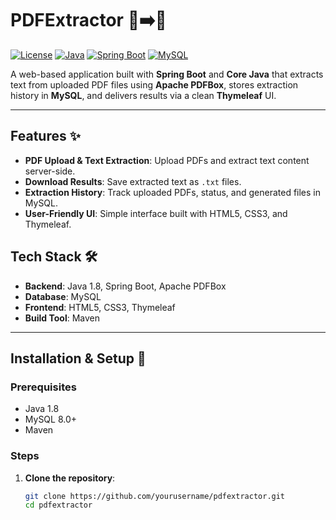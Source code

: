 # PDFExtractor 📄➡️📝

[![License](https://img.shields.io/badge/license-MIT-blue.svg)](LICENSE)
[![Java](https://img.shields.io/badge/Java-1.8-orange.svg)](https://java.com)
[![Spring Boot](https://img.shields.io/badge/Spring%20Boot-2.x-brightgreen.svg)](https://spring.io/projects/spring-boot)
[![MySQL](https://img.shields.io/badge/MySQL-8.0-blue.svg)](https://www.mysql.com)

A web-based application built with **Spring Boot** and **Core Java** that extracts text from uploaded PDF files using **Apache PDFBox**, stores extraction history in **MySQL**, and delivers results via a clean **Thymeleaf** UI.

---

## Features ✨
- **PDF Upload & Text Extraction**: Upload PDFs and extract text content server-side.
- **Download Results**: Save extracted text as `.txt` files.
- **Extraction History**: Track uploaded PDFs, status, and generated files in MySQL.
- **User-Friendly UI**: Simple interface built with HTML5, CSS3, and Thymeleaf.

## Tech Stack 🛠️
- **Backend**: Java 1.8, Spring Boot, Apache PDFBox
- **Database**: MySQL
- **Frontend**: HTML5, CSS3, Thymeleaf
- **Build Tool**: Maven

---

## Installation & Setup 🚀

### Prerequisites
- Java 1.8
- MySQL 8.0+
- Maven

### Steps
1. **Clone the repository**:
   ```bash
   git clone https://github.com/yourusername/pdfextractor.git
   cd pdfextractor
